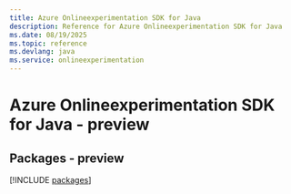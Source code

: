 ```yaml
---
title: Azure Onlineexperimentation SDK for Java
description: Reference for Azure Onlineexperimentation SDK for Java
ms.date: 08/19/2025
ms.topic: reference
ms.devlang: java
ms.service: onlineexperimentation
---
```

# Azure Onlineexperimentation SDK for Java - preview
## Packages - preview
[!INCLUDE [packages](onlineexperimentation-index.md)]